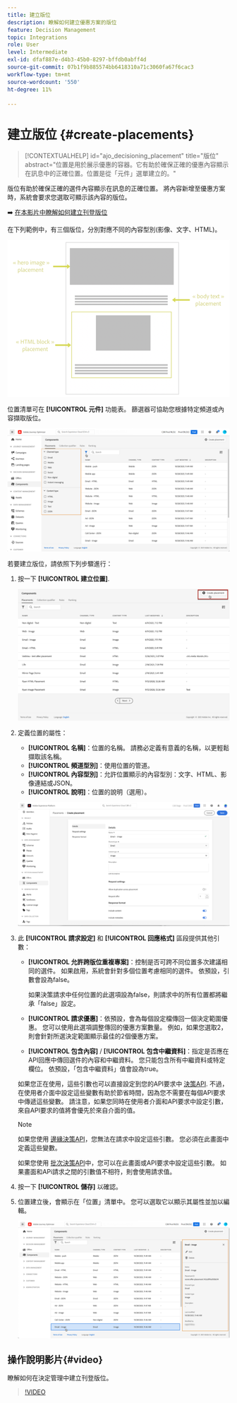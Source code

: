 ```yaml
---
title: 建立版位
description: 瞭解如何建立優惠方案的版位
feature: Decision Management
topic: Integrations
role: User
level: Intermediate
exl-id: dfaf887e-d4b3-45b0-8297-bffdb0abff4d
source-git-commit: 07b1f9b885574bb6418310a71c3060fa67f6cac3
workflow-type: tm+mt
source-wordcount: '550'
ht-degree: 11%

---
```


# 建立版位 {#create-placements}

>[!CONTEXTUALHELP]
>id="ajo_decisioning_placement"
>title="版位"
>abstract="位置是用於展示優惠的容器。它有助於確保正確的優惠內容顯示在訊息中的正確位置。位置是從「元件」選單建立的。"

版位有助於確保正確的選件內容顯示在訊息的正確位置。 將內容新增至優惠方案時，系統會要求您選取可顯示該內容的版位。

➡️ [在本影片中瞭解如何建立刊登版位](#video)

在下列範例中，有三個版位，分別對應不同的內容型別(影像、文字、HTML)。

![](../assets/offers_placement_schema.png)

位置清單可在 **[!UICONTROL 元件]** 功能表。 篩選器可協助您根據特定頻道或內容擷取版位。

![](../assets/placements_filter.png)

若要建立版位，請依照下列步驟進行：

1. 按一下 **[!UICONTROL 建立位置]**.

   ![](../assets/offers_placement_creation.png)

1. 定義位置的屬性：

   * **[!UICONTROL 名稱]**：位置的名稱。 請務必定義有意義的名稱，以更輕鬆擷取該名稱。
   * **[!UICONTROL 頻道型別]**：使用位置的管道。
   * **[!UICONTROL 內容型別]**：允許位置顯示的內容型別：文字、HTML、影像連結或JSON。
   * **[!UICONTROL 說明]**：位置的說明（選用）。

   ![](../assets/offers_placement_creation_properties.png)


1. 此 **[!UICONTROL 請求設定]** 和 **[!UICONTROL 回應格式]** 區段提供其他引數：

   * **[!UICONTROL 允許跨版位重複專案]**：控制是否可跨不同位置多次建議相同的選件。 如果啟用，系統會針對多個位置考慮相同的選件。 依預設，引數會設為false。

     如果決策請求中任何位置的此選項設為false，則請求中的所有位置都將繼承「false」設定。

   * **[!UICONTROL 請求優惠]**：依預設，會為每個設定檔傳回一個決定範圍優惠。 您可以使用此選項調整傳回的優惠方案數量。 例如，如果您選取2，則會針對所選決定範圍顯示最佳的2個優惠方案。

   * **[!UICONTROL 包含內容]** / **[!UICONTROL 包含中繼資料]**：指定是否應在API回應中傳回選件的內容和中繼資料。 您只能包含所有中繼資料或特定欄位。 依預設，「包含中繼資料」值會設為true。

   如果您正在使用，這些引數也可以直接設定到您的API要求中 [決策API](https://experienceleague.adobe.com/docs/journey-optimizer/using/offer-decisioning/api-reference/offer-delivery-api/decisioning-api.html). 不過，在使用者介面中設定這些變數有助於節省時間，因為您不需要在每個API要求中傳遞這些變數。 請注意，如果您同時在使用者介面和API要求中設定引數，來自API要求的值將會優先於來自介面的值。

   >[!NOTE]
   >
   >如果您使用 [邊緣決策API](https://experienceleague.adobe.com/docs/journey-optimizer/using/offer-decisioning/api-reference/offer-delivery-api/edge-decisioning-api.html?)，您無法在請求中設定這些引數。 您必須在此畫面中定義這些變數。
   >
   >如果您使用 [批次決策API](../api-reference/offer-delivery-api/batch-decisioning-api.md)中，您可以在此畫面或API要求中設定這些引數。 如果畫面和APi請求之間的引數值不相符，則會使用請求值。

1. 按一下 **[!UICONTROL 儲存]** 以確認。

1. 位置建立後，會顯示在「位置」清單中。 您可以選取它以顯示其屬性並加以編輯。

   ![](../assets/placement_created.png)

## 操作說明影片{#video}

瞭解如何在決定管理中建立刊登版位。

>[!VIDEO](https://video.tv.adobe.com/v/329372?quality=12)

